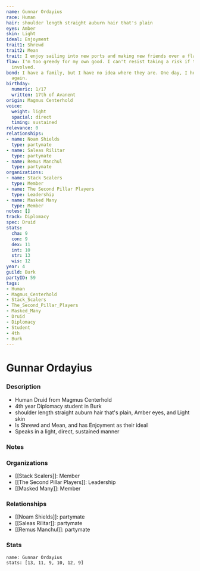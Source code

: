 ```yaml
---
name: Gunnar Ordayius
race: Human
hair: shoulder length straight auburn hair that's plain
eyes: Amber
skin: Light
ideal: Enjoyment
trait1: Shrewd
trait2: Mean
trait: I enjoy sailing into new ports and making new friends over a flagon of ale.
flaw: I'm too greedy for my own good. I can't resist taking a risk if there's money
  involved.
bond: I have a family, but I have no idea where they are. One day, I hope to see them
  again.
birthday:
  numeric: 1/17
  written: 17th of Avanent
origin: Magmus Centerhold
voice:
  weight: light
  spacial: direct
  timing: sustained
relevance: 0
relationships:
- name: Noam Shields
  type: partymate
- name: Saleas Rilitar
  type: partymate
- name: Remus Manchul
  type: partymate
organizations:
- name: Stack Scalers
  type: Member
- name: The Second Pillar Players
  type: Leadership
- name: Masked Many
  type: Member
notes: []
track: Diplomacy
spec: Druid
stats:
  cha: 9
  con: 9
  dex: 11
  int: 10
  str: 13
  wis: 12
year: 4
guild: Burk
partyID: 59
tags:
- Human
- Magmus_Centerhold
- Stack_Scalers
- The_Second_Pillar_Players
- Masked_Many
- Druid
- Diplomacy
- Student
- 4th
- Burk
---
```

# Gunnar Ordayius
### Description
- Human Druid from Magmus Centerhold
- 4th year Diplomacy student in Burk
- shoulder length straight auburn hair that's plain, Amber eyes, and Light skin
- Is Shrewd and Mean, and has Enjoyment as their ideal
- Speaks in a light, direct, sustained manner

### Notes

### Organizations
- [[Stack Scalers]]: Member
- [[The Second Pillar Players]]: Leadership
- [[Masked Many]]: Member

### Relationships
- [[Noam Shields]]: partymate
- [[Saleas Rilitar]]: partymate
- [[Remus Manchul]]: partymate

### Stats
```statblock
name: Gunnar Ordayius
stats: [13, 11, 9, 10, 12, 9]
```